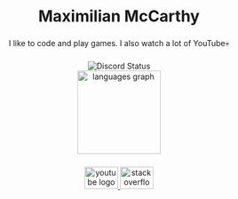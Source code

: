<h1 align="center">Maximilian McCarthy</h1>

###

<p align="center">I like to code and play games. I also watch a lot of YouTube💀</p>

###
<div align="center">
  <img src="https://discord.c99.nl/widget/theme-4/320672010332274690.png" alt="Discord Status" />
</div>

<div align="center">
  <img src="https://github-readme-stats.vercel.app/api/top-langs?locale=en&hide_title=true&layout=compact&card_width=320&langs_count=5&theme=transparent&hide_border=true&username=MaximilianMcc" height="150" alt="languages graph"  />
</div>

###

<div align="center">
  </a>
  <a href="https://www.youtube.com/c/MTMByt" target="_blank">
    <img src="https://raw.githubusercontent.com/maurodesouza/profile-readme-generator/master/src/assets/icons/social/youtube/default.svg" width="60" height="40" alt="youtube logo"  />
  </a>
  <a href="https://stackoverflow.com/users/14634639/max-mccarthy" target="_blank">
    <img src="https://raw.githubusercontent.com/maurodesouza/profile-readme-generator/master/src/assets/icons/social/stackoverflow/default.svg" width="60" height="40" alt="stackoverflow logo"  />
  </a>
</div>

###
